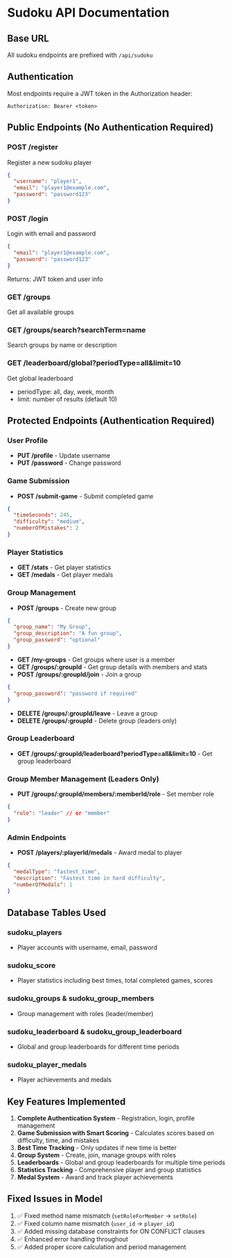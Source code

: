 # Sudoku API Documentation

## Base URL
All sudoku endpoints are prefixed with `/api/sudoku`

## Authentication
Most endpoints require a JWT token in the Authorization header:
```
Authorization: Bearer <token>
```

## Public Endpoints (No Authentication Required)

### POST /register
Register a new sudoku player
```json
{
  "username": "player1",
  "email": "player1@example.com", 
  "password": "password123"
}
```

### POST /login
Login with email and password
```json
{
  "email": "player1@example.com",
  "password": "password123"
}
```
Returns: JWT token and user info

### GET /groups
Get all available groups

### GET /groups/search?searchTerm=name
Search groups by name or description

### GET /leaderboard/global?periodType=all&limit=10
Get global leaderboard
- periodType: all, day, week, month
- limit: number of results (default 10)

## Protected Endpoints (Authentication Required)

### User Profile
- **PUT /profile** - Update username
- **PUT /password** - Change password

### Game Submission
- **POST /submit-game** - Submit completed game
```json
{
  "timeSeconds": 245,
  "difficulty": "medium",
  "numberOfMistakes": 2
}
```

### Player Statistics
- **GET /stats** - Get player statistics
- **GET /medals** - Get player medals

### Group Management
- **POST /groups** - Create new group
```json
{
  "group_name": "My Group",
  "group_description": "A fun group",
  "group_password": "optional"
}
```

- **GET /my-groups** - Get groups where user is a member
- **GET /groups/:groupId** - Get group details with members and stats
- **POST /groups/:groupId/join** - Join a group
```json
{
  "group_password": "password if required"
}
```

- **DELETE /groups/:groupId/leave** - Leave a group
- **DELETE /groups/:groupId** - Delete group (leaders only)

### Group Leaderboard
- **GET /groups/:groupId/leaderboard?periodType=all&limit=10** - Get group leaderboard

### Group Member Management (Leaders Only)
- **PUT /groups/:groupId/members/:memberId/role** - Set member role
```json
{
  "role": "leader" // or "member"
}
```

### Admin Endpoints
- **POST /players/:playerId/medals** - Award medal to player
```json
{
  "medalType": "fastest_time",
  "description": "Fastest time in hard difficulty",
  "numberOfMedals": 1
}
```

## Database Tables Used

### sudoku_players
- Player accounts with username, email, password

### sudoku_score  
- Player statistics including best times, total completed games, scores

### sudoku_groups & sudoku_group_members
- Group management with roles (leader/member)

### sudoku_leaderboard & sudoku_group_leaderboard
- Global and group leaderboards for different time periods

### sudoku_player_medals
- Player achievements and medals

## Key Features Implemented

1. **Complete Authentication System** - Registration, login, profile management
2. **Game Submission with Smart Scoring** - Calculates scores based on difficulty, time, and mistakes
3. **Best Time Tracking** - Only updates if new time is better
4. **Group System** - Create, join, manage groups with roles
5. **Leaderboards** - Global and group leaderboards for multiple time periods
6. **Statistics Tracking** - Comprehensive player and group statistics
7. **Medal System** - Award and track player achievements

## Fixed Issues in Model

1. ✅ Fixed method name mismatch (`setRoleForMember` → `setRole`)
2. ✅ Fixed column name mismatch (`user_id` → `player_id`) 
3. ✅ Added missing database constraints for ON CONFLICT clauses
4. ✅ Enhanced error handling throughout
5. ✅ Added proper score calculation and period management
